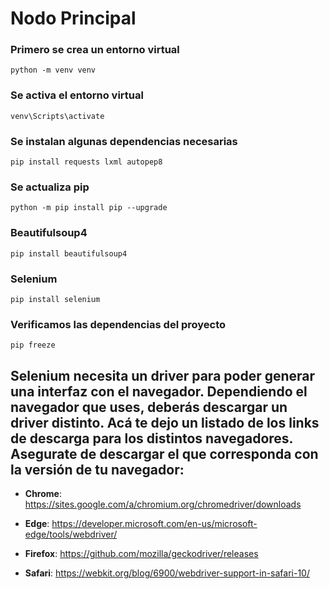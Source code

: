 # Nodo Principal

### Primero se crea un entorno virtual 
```
python -m venv venv
```

### Se activa el entorno virtual
```
venv\Scripts\activate
```

### Se instalan algunas dependencias necesarias
```
pip install requests lxml autopep8
```

### Se actualiza pip
```
python -m pip install pip --upgrade
```

### Beautifulsoup4
```
pip install beautifulsoup4
```

### Selenium
```
pip install selenium
```

### Verificamos las dependencias del proyecto
```
pip freeze
```

## Selenium necesita un driver para poder generar una interfaz con el navegador. Dependiendo el navegador que uses, deberás descargar un driver distinto. Acá te dejo un listado de los links de descarga para los distintos navegadores. Asegurate de descargar el que corresponda con la versión de tu navegador:

- **Chrome**: https://sites.google.com/a/chromium.org/chromedriver/downloads

- **Edge**: https://developer.microsoft.com/en-us/microsoft-edge/tools/webdriver/

- **Firefox**: https://github.com/mozilla/geckodriver/releases

- **Safari**: https://webkit.org/blog/6900/webdriver-support-in-safari-10/